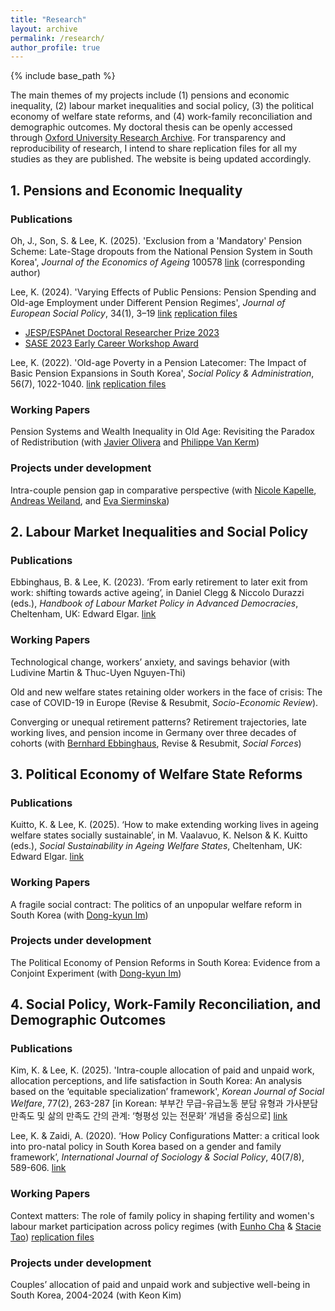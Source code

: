 ```yaml
---
title: "Research"
layout: archive
permalink: /research/
author_profile: true
---
```

{% include base_path %}

The main themes of my projects include (1) pensions and economic inequality, (2) labour market inequalities and social policy, (3) the political economy of welfare state reforms, and (4) work-family reconciliation and demographic outcomes.
My doctoral thesis can be openly accessed through [Oxford University Research Archive](https://ora.ox.ac.uk/objects/uuid:9b64014a-4796-4150-b772-40f323fb2ce1).
For transparency and reproducibility of research, I intend to share replication files for all my studies as they are published. The website is being updated accordingly. 

## 1. Pensions and Economic Inequality

### Publications
Oh, J., Son, S. & Lee, K. (2025). 'Exclusion from a 'Mandatory' Pension Scheme: Late-Stage dropouts from the National Pension System in South Korea', *Journal of the Economics of Ageing* 100578 [link](https://doi.org/10.1016/j.jeoa.2025.100578) (corresponding author)

Lee, K. (2024). 'Varying Effects of Public Pensions: Pension Spending and Old-age Employment under Different Pension Regimes', *Journal of European Social Policy*, 34(1), 3–19 [link](https://doi.org/10.1177/09589287231223391) [replication files](https://github.com/kunlee0910/jesp2024)
- [JESP/ESPAnet Doctoral Researcher Prize 2023](https://espanet.org/)
- [SASE 2023 Early Career Workshop Award](https://sase.org/events/early-career-workshop/)

Lee, K. (2022). 'Old-age Poverty in a Pension Latecomer: The Impact of Basic Pension Expansions in South Korea', *Social Policy & Administration*, 56(7), 1022-1040. [link](https://doi.org/10.1111/spol.12829) [replication files](https://github.com/kunlee0910/spa2022)

### Working Papers
Pension Systems and Wealth Inequality in Old Age: Revisiting the Paradox of Redistribution (with [Javier Olivera](https://sites.google.com/site/javierolive/) and [Philippe Van Kerm](http://prophil.vankerm.net/))

### Projects under development
Intra-couple pension gap in comparative perspective (with [Nicole Kapelle](https://nkapelle.github.io/), [Andreas Weiland](https://ls.sowi.tu-dortmund.de/en/professorship/team/dr-andreas-weiland/), and [Eva Sierminska](http://www.sierminska.eu/))


## 2. Labour Market Inequalities and Social Policy

### Publications
Ebbinghaus, B. & Lee, K. (2023). ‘From early retirement to later exit from work: shifting towards active ageing’, in Daniel Clegg & Niccolo Durazzi (eds.), *Handbook of Labour Market Policy in Advanced Democracies*, Cheltenham, UK: Edward Elgar. [link](https://www.elgaronline.com/doi/10.4337/9781800880887.00030)

### Working Papers
Technological change, workers’ anxiety, and savings behavior (with Ludivine Martin & Thuc-Uyen Nguyen-Thi)

Old and new welfare states retaining older workers in the face of crisis: The case of COVID-19 in Europe (Revise & Resubmit, *Socio-Economic Review*).

Converging or unequal retirement patterns? Retirement trajectories, late working lives, and pension income in Germany over three decades of cohorts (with [Bernhard Ebbinghaus](https://ebbinghaus.blog/), Revise & Resubmit, *Social Forces*)

## 3. Political Economy of Welfare State Reforms

### Publications
Kuitto, K. & Lee, K. (2025). ‘How to make extending working lives in ageing welfare states socially sustainable’, in M. Vaalavuo, K. Nelson & K. Kuitto (eds.), *Social Sustainability in Ageing Welfare States*, Cheltenham, UK: Edward Elgar. [link](https://www.elgaronline.com/edcollchap-oa/book/9781035318377/chapter7.xml)

### Working Papers
A fragile social contract: The politics of an unpopular welfare reform in South Korea (with [Dong-kyun Im](https://sociology.snu.ac.kr/en/snu__professor/im-dong-kyun/))

### Projects under development
The Political Economy of Pension Reforms in South Korea: Evidence from a Conjoint Experiment (with [Dong-kyun Im](https://sociology.snu.ac.kr/en/snu__professor/im-dong-kyun/))


## 4. Social Policy, Work-Family Reconciliation, and Demographic Outcomes

### Publications
Kim, K. & Lee, K. (2025). 'Intra-couple allocation of paid and unpaid work, allocation perceptions, and life satisfaction in South Korea: An analysis based on the ‘equitable specialization’ framework', *Korean Journal of Social Welfare*, 77(2), 263-287 [in Korean: 부부간 무급-유급노동 분담 유형과
가사분담 만족도 및 삶의 만족도 간의 관계: ‘형평성 있는 전문화’ 개념을 중심으로]  [link](https://www.kci.go.kr/kciportal/ci/sereArticleSearch/ciSereArtiView.kci?sereArticleSearchBean.artiId=ART003205957)

Lee, K. & Zaidi, A. (2020). ‘How Policy Configurations Matter: a critical look into pro-natal policy in South Korea based on a gender and family framework’, *International Journal of Sociology & Social Policy*, 40(7/8), 589-606. [link](https://doi.org/10.1108/IJSSP-12-2019-0260)

### Working Papers
Context matters: The role of family policy in shaping fertility and women's labour market participation across policy regimes (with [Eunho Cha](https://cprc.columbia.edu/directory/eunho-cha) & [Stacie Tao](https://chinacenter.socialwork.columbia.edu/people/stacie-tao)) [replication files](https://figshare.com/articles/dataset/cha_tao_lee_2024_dta/27018400)

### Projects under development
Couples’ allocation of paid and unpaid work and subjective well-being in South Korea, 2004-2024 (with Keon Kim)
